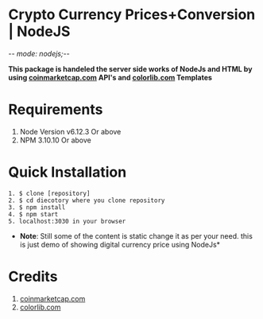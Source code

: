 # Crypto Currency Prices+Conversion | NodeJS

-*- mode: nodejs;-*-

**This package is handeled the server side works of NodeJs and HTML by using [coinmarketcap.com](coinmarketcap.com) API's and [colorlib.com](colorlib.com) Templates**


# Requirements
1. Node Version v6.12.3 Or above
2. NPM 3.10.10 Or above

# Quick Installation
```
1. $ clone [repository]
2. $ cd diecotory where you clone repository
3. $ npm install
4. $ npm start
5. localhost:3030 in your browser
```

* **Note**: Still some of the content is static change it as per your need. this is just demo of showing digital currency price using NodeJs*

# Credits
1. [coinmarketcap.com](coinmarketcap.com)
2. [colorlib.com](colorlib.com)
